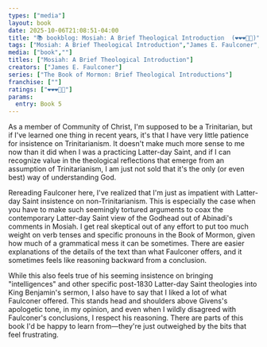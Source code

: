 ```yaml
---
types: ["media"]
layout: book
date: 2025-10-06T21:08:51-04:00
title: "📚 bookblog: Mosiah: A Brief Theological Introduction  (❤️❤️❤️🖤🖤)"
tags: ["Mosiah: A Brief Theological Introduction","James E. Faulconer","Terryl Givens","Trinitarianism","The Book of Mormon: Brief Theological Introductions",""]
media: ["book",""]
titles: ["Mosiah: A Brief Theological Introduction"]
creators: ["James E. Faulconer"]
series: ["The Book of Mormon: Brief Theological Introductions"]
franchise: [""]
ratings: ["❤️❤️❤️🖤🖤"]
params:
  entry: Book 5
---
```


As a member of Community of Christ, I'm supposed to be a Trinitarian, but if I've learned one thing in recent years, it's that I have very little patience for insistence on Trinitarianism. It doesn't make much more sense to me now than it did when I was a practicing Latter-day Saint, and if I can recognize value in the theological reflections that emerge from an assumption of Trinitarianism, I am just not sold that it's the only (or even best) way of understanding God.

Rereading Faulconer here, I've realized that I'm just as impatient with Latter-day Saint insistence on non-Trinitarianism. This is especially the case when you have to make such seemingly tortured arguments to coax the contemporary Latter-day Saint view of the Godhead out of Abinadi's comments in Mosiah. I get real skeptical out of any effort to put too much weight on verb tenses and specific pronouns in the Book of Mormon, given how much of a grammatical mess it can be sometimes. There are easier explanations of the details of the text than what Faulconer offers, and it sometimes feels like reasoning backward from a conclusion.

While this also feels true of his seeming insistence on bringing "intelligences" and other specific post-1830 Latter-day Saint theologies into King Benjamin's sermon, I also have to say that I liked a lot of what Faulconer offered. This stands head and shoulders above Givens's apologetic tone, in my opinion, and even when I wildly disagreed with Faulconer's conclusions, I respect his reasoning. There are parts of this book I'd be happy to learn from—they're just outweighed by the bits that feel frustrating.